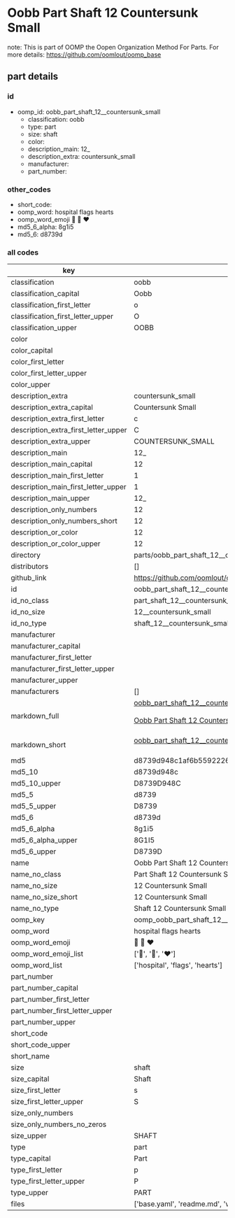 # Oobb Part Shaft 12  Countersunk Small  

note: This is part of OOMP the Oopen Organization Method For Parts. For more details: https://github.com/oomlout/oomp_base

##  part details





### id
* oomp_id: oobb_part_shaft_12__countersunk_small
  * classification: oobb
  * type: part
  * size: shaft
  * color: 
  * description_main: 12_
  * description_extra: countersunk_small
  * manufacturer: 
  * part_number: 

### other_codes
* short_code: 
* oomp_word: hospital flags hearts
* oomp_word_emoji :hospital: :flags: :hearts:
* md5_6_alpha: 8g1i5
* md5_6: d8739d

### all codes 
| key | value |  
| --- | --- |  
| classification | oobb |  
| classification_capital | Oobb |  
| classification_first_letter | o |  
| classification_first_letter_upper | O |  
| classification_upper | OOBB |  
| color |  |  
| color_capital |  |  
| color_first_letter |  |  
| color_first_letter_upper |  |  
| color_upper |  |  
| description_extra | countersunk_small |  
| description_extra_capital | Countersunk Small |  
| description_extra_first_letter | c |  
| description_extra_first_letter_upper | C |  
| description_extra_upper | COUNTERSUNK_SMALL |  
| description_main | 12_ |  
| description_main_capital | 12  |  
| description_main_first_letter | 1 |  
| description_main_first_letter_upper | 1 |  
| description_main_upper | 12_ |  
| description_only_numbers | 12 |  
| description_only_numbers_short | 12 |  
| description_or_color | 12 |  
| description_or_color_upper | 12 |  
| directory | parts/oobb_part_shaft_12__countersunk_small |  
| distributors | [] |  
| github_link | https://github.com/oomlout/oomlout_oomp_part_src/tree/main/parts/oobb_part_shaft_12__countersunk_small/working |  
| id | oobb_part_shaft_12__countersunk_small |  
| id_no_class | part_shaft_12__countersunk_small |  
| id_no_size | 12__countersunk_small |  
| id_no_type | shaft_12__countersunk_small |  
| manufacturer |  |  
| manufacturer_capital |  |  
| manufacturer_first_letter |  |  
| manufacturer_first_letter_upper |  |  
| manufacturer_upper |  |  
| manufacturers | [] |  
| markdown_full | [oobb_part_shaft_12__countersunk_small](https://github.com/oomlout/oomlout_oomp_part_src/tree/main/parts/oobb_part_shaft_12__countersunk_small/working)<br>[](https://github.com/oomlout/oomlout_oomp_part_src/tree/main/parts/oobb_part_shaft_12__countersunk_small/working)<br>[Oobb Part Shaft 12  Countersunk Small](https://github.com/oomlout/oomlout_oomp_part_src/tree/main/parts/oobb_part_shaft_12__countersunk_small/working)<br><br> |  
| markdown_short | [oobb_part_shaft_12__countersunk_small](https://github.com/oomlout/oomlout_oomp_part_src/tree/main/parts/oobb_part_shaft_12__countersunk_small/working)<br><br> |  
| md5 | d8739d948c1af6b55922266546d1acdf |  
| md5_10 | d8739d948c |  
| md5_10_upper | D8739D948C |  
| md5_5 | d8739 |  
| md5_5_upper | D8739 |  
| md5_6 | d8739d |  
| md5_6_alpha | 8g1i5 |  
| md5_6_alpha_upper | 8G1I5 |  
| md5_6_upper | D8739D |  
| name | Oobb Part Shaft 12  Countersunk Small |  
| name_no_class | Part Shaft 12  Countersunk Small |  
| name_no_size | 12  Countersunk Small |  
| name_no_size_short | 12  Countersunk Small |  
| name_no_type | Shaft 12  Countersunk Small |  
| oomp_key | oomp_oobb_part_shaft_12__countersunk_small |  
| oomp_word | hospital flags hearts |  
| oomp_word_emoji | :hospital: :flags: :hearts: |  
| oomp_word_emoji_list | [':hospital:', ':flags:', ':hearts:'] |  
| oomp_word_list | ['hospital', 'flags', 'hearts'] |  
| part_number |  |  
| part_number_capital |  |  
| part_number_first_letter |  |  
| part_number_first_letter_upper |  |  
| part_number_upper |  |  
| short_code |  |  
| short_code_upper |  |  
| short_name |  |  
| size | shaft |  
| size_capital | Shaft |  
| size_first_letter | s |  
| size_first_letter_upper | S |  
| size_only_numbers |  |  
| size_only_numbers_no_zeros |  |  
| size_upper | SHAFT |  
| type | part |  
| type_capital | Part |  
| type_first_letter | p |  
| type_first_letter_upper | P |  
| type_upper | PART |  
| files | ['base.yaml', 'readme.md', 'working.json', 'working.yaml'] |  
